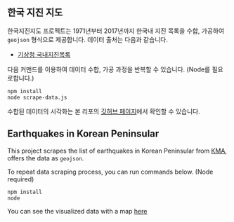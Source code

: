 ## 한국 지진 지도

한국지진지도 프로젝트는 1971년부터 2017년까지 한국내 지진 목록을 수합, 가공하여 `geojson` 형식으로 제공합니다. 데이터 출처는 다음과 같습니다.

- [기상청 국내지진목록](http://www.kma.go.kr/weather/earthquake_volcano/domesticlist.jsp)

다음 커맨드를 이용하여 데이터 수합, 가공 과정을 반복할 수 있습니다. (Node를 필요로합니다.)

```
npm install
node scrape-data.js
```
수합된 데이터의 시각화는 본 리포의 [깃허브 페이지](https://hanbyul-here.github.io/earthquakes-in-korea/public/)에서 확인할 수 있습니다.

## Earthquakes in Korean Peninsular

This project scrapes the list of earthquakes in Korean Peninsular from [KMA](http://www.kma.go.kr/weather/earthquake_volcano/domesticlist.jsp), offers the data as `geojson`.

To repeat data scraping process, you can run commands below. (Node required)

```
npm install
node
```
You can see the visualized data with a map [here](https://hanbyul-here.github.io/earthquakes-in-korea/public/)